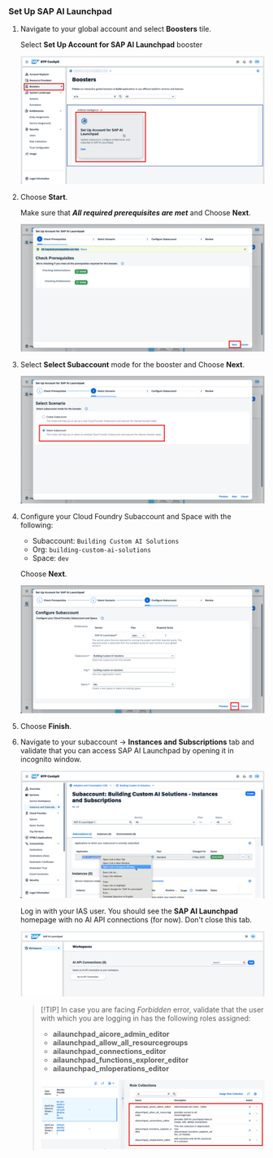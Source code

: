 ### Set Up SAP AI Launchpad

1. Navigate to your global account and select **Boosters** tile.
   
   Select **Set Up Account for SAP AI Launchpad** booster

   ![](img/08.png)

2. Choose **Start**.

    Make sure that ***All required prerequisites are met*** and Choose **Next**.

    ![](img/09.png)

3. Select **Select Subaccount** mode for the booster and Choose **Next**.

    ![](img/10.png)

4.  Configure your Cloud Foundry Subaccount and Space with the following:

    - Subaccount: `Building Custom AI Solutions`
    - Org: `building-custom-ai-solutions`
    - Space: `dev`

    Choose **Next**.

    ![](img/11.png)

5. Choose **Finish**.
   
6. Navigate to your subaccount -> **Instances and Subscriptions** tab and validate that you can access SAP AI Launchpad by opening it in incognito window.

    ![](img/23.png)

    Log in with your IAS user. You should see the **SAP AI Launchpad** homepage with no AI API connections (for now). Don't close this tab.

    ![](img/24.png)

    > [!TIP] In case you are facing *Forbidden* error, validate that the user with which you are logging in has the following roles assigned:
    > - **ailaunchpad_aicore_admin_editor**
    > - **ailaunchpad_allow_all_resourcegroups**
    > - **ailaunchpad_connections_editor**
    > - **ailaunchpad_functions_explorer_editor**
    > - **ailaunchpad_mloperations_editor**
    > 
    > ![](img/25.png)


